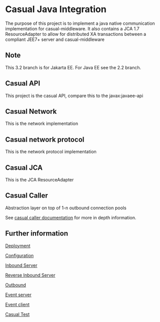 # Casual Java Integration

The purpose of this project is to implement a 
java native communication implementation for 
casual-middleware. It also contains a JCA 1.7
ResourceAdapter to allow for distributed XA
transactions between a compliant JEE7+ server
and casual-middleware

## Note
This 3.2 branch is for Jakarta EE.
For Java EE see the 2.2 branch.

## Casual API

This project is the casual API, compare this 
to the javax:javaee-api

## Casual Network

This is the network implementation

## Casual network protocol

This is the network protocol implementation

## Casual JCA

This is the JCA ResourceAdapter

## Casual Caller

Abstraction layer on top of 1-n outbound connection pools

See [casual caller documentation](https://github.com/casualcore/casual-caller) for more in depth information.

## Further information
[Deployment](deployment.md)

[Configuration](configuration.md)

[Inbound Server](inbound.md)

[Reverse Inbound Server](reverse-inbound.md)

[Outbound](outbound.md)

[Event server](event-server.md)

[Event client](event-client.md)

[Casual Test](casual-test.md)
